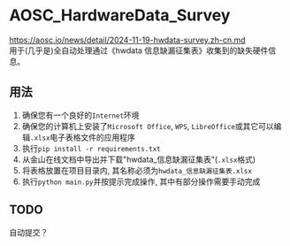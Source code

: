 # AOSC_HardwareData_Survey
https://aosc.io/news/detail/2024-11-19-hwdata-survey.zh-cn.md \
用于(几乎是)全自动处理通过《hwdata 信息缺漏征集表》收集到的缺失硬件信息。

## 用法
1. 确保您有一个良好的`Internet`环境
2. 确保您的计算机上安装了`Microsoft Office`,  `WPS`, `LibreOffice`或其它可以编辑`.xlsx`电子表格文件的应用程序
3. 执行`pip install -r requirements.txt`
4. 从金山在线文档中导出并下载"hwdata_信息缺漏征集表"(`.xlsx`格式)
5. 将表格放置在项目目录内, 其名称必须为`hwdata_信息缺漏征集表.xlsx`
6. 执行`python main.py`并按提示完成操作, 其中有部分操作需要手动完成

## TODO
自动提交？
